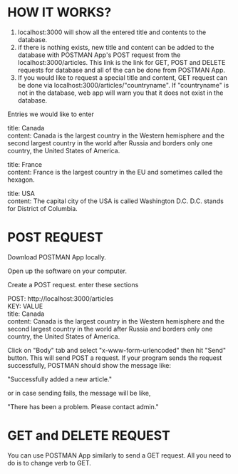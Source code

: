HOW IT WORKS?
===
1) localhost:3000 will show all the entered title and contents to the database.
2) if there is nothing exists, new title and content can be added to the database with POSTMAN App's POST request from the localhost:3000/articles. This link is the link for GET, POST and DELETE requests for database and all of the can be done from POSTMAN App.
3) If you would like to request a special title and content, GET request can be done via localhost:3000/articles/"countryname". If "countryname" is not in the database, web app will warn you that it does not exist in the database.


Entries we would like to enter

title: Canada  
content: Canada is the largest country in the Western hemisphere and the second largest country in the world   after Russia and borders only one country, the United States of America.

title: France  
content: France is the largest country in the EU and sometimes called the hexagon.

title: USA  
content: The capital city of the USA is called Washington D.C. D.C. stands for District of Columbia.


POST REQUEST
===

Download POSTMAN App locally.

Open up the software on your computer.

Create a POST request. enter these sections

POST: http://localhost:3000/articles  
KEY: VALUE  
title: Canada  
content: Canada is the largest country in the Western hemisphere and the second largest country in the world after Russia and borders only one country, the United States of America.

Click on "Body" tab and select "x-www-form-urlencoded" then hit "Send" button. This will send POST a request. If your program sends the request successfully, POSTMAN should show the message like:

"Successfully added a new article."

or in case sending fails, the message will be like,

"There has been a problem. Please contact admin."

GET and DELETE REQUEST
===

You can use POSTMAN App similarly to send a GET request. All you need to do is to change verb to GET.